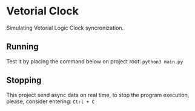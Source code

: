 # Vetorial Clock

Simulating Vetorial Logic Clock syncronization.

## Running

Test it by placing the command below on project root:
```python3 main.py```

## Stopping

This project send async data on real time, to stop the program execution, please, consider entering:
```Ctrl + C```
